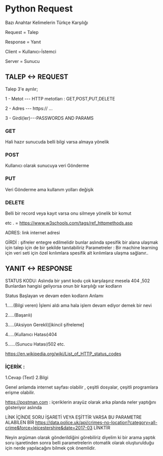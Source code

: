 # Python Request 

Bazı Anahtar Kelimelerin Türkçe Karşılığı

Request = Talep

Response = Yanıt

Client = Kullanıcı-İstemci 

Server = Sunucu 


## TALEP <-> REQUEST

Talep 3'e ayrılır;

1 - Metot --- HTTP metotları : GET,POST,PUT,DELETE

2 - Adres --- https:// ...

3 - Girdi(ler)---PASSWORDS AND PARAMS


### GET

Hali hazır sunucuda belli bilgi varsa almaya yönelik

### POST 

Kullanıcı olarak sunucuya veri Gönderme

### PUT 

Veri Gönderme ama kullanım yolları değişik 

### DELETE

Belli bir record veya kayıt varsa onu silmeye yönelik bir komut

etc . = https://www.w3schools.com/tags/ref_httpmethods.asp

ADRES: link internet adresi

GİRDİ : şifreler entegre edilmelidir bunlar aslında spesifik bir alana ulaşmak için talep için de bir şekilde tanıtabiliriz
Parametreler : Bir machine learning için veri seti için özel kırılımlara spesifik alt kırılımlara ulaşma sağlanır..

## YANIT <-> RESPONSE

STATUS KODU:
Aslında bir yanıt kodu çok karşılaşırız mesela 404 ,502 
Bunlardan hangisi geliyorsa onun bir karşılığı var kodların 


Status Başlayan ve devam eden kodların Anlamı

1.....(Bilgi veren) İşlemi aldı ama hala işlem devam ediyor demek bir nevi

2.....(Başarılı)

3.....(Aksiyon Gerekli)[ikincil şifreleme]

4.....(Kullanıcı Hatası)404

5......(Sunucu Hatası)502 etc.

https://en.wikipedia.org/wiki/List_of_HTTP_status_codes

### İÇERİK :
1.Cevap (Text)
2.Bilgi 

Genel anlamda internet sayfası olabilir , çeşitli dosyalar, çeşitli programlara erişme olabilir.

 https://postman.com : içeriklerin arayüz olarak arka planda neler yaptığını gösteriyor aslında 

LİNK İÇİNDE SORU İŞARETİ VEYA EŞİTTİR VARSA  BU PARAMETRE ALABİLEN BİR 
https://data.police.uk/api/crimes-no-location?category=all-crime&force=leicestershire&date=2017-03 LİNKTİR


Neyin argüman olarak gönderildiğini görebiliriz diyelim ki bir arama yaptık soru işaretinden sonra belli parametrelerin otomatik olarak oluşturulduğu için nerde yapılacağını bilmek çok önemlidir.





